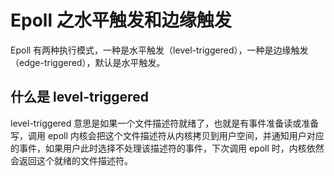 # Epoll 之水平触发和边缘触发

Epoll 有两种执行模式，一种是水平触发（level-triggered），一种是边缘触发（edge-triggered），默认是水平触发。

## 什么是 level-triggered

level-triggered 意思是如果一个文件描述符就绪了，也就是有事件准备读或准备写，调用 epoll 内核会把这个文件描述符从内核拷贝到用户空间，并通知用户对应的事件，如果用户此时选择不处理该描述符的事件，下次调用 epoll 时，内核依然会返回这个就绪的文件描述符。

## 